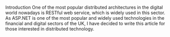 Introduction
One of the most popular distributed architectures in the digital world nowadays is RESTful web service, which is widely used in this sector. As ASP.NET is one of the most popular and widely used technologies in the financial and digital sectors of the UK, I have decided to write this article for those interested in distributed technology.
